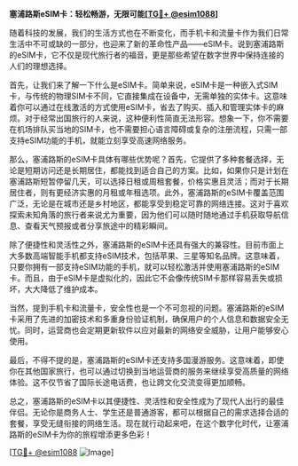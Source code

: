 **塞浦路斯eSIM卡：轻松畅游，无限可能[[TG💪+ @esim1088](https://t.me/s/esim1088)]**

随着科技的发展，我们的生活方式也在不断变化，而手机卡和流量卡作为我们日常生活中不可或缺的一部分，也迎来了新的革命性产品——eSIM卡。说到塞浦路斯的eSIM卡，它不仅是现代旅行者的福音，更是那些希望在数字世界中保持连接的人们的理想选择。

首先，让我们来了解一下什么是eSIM卡。简单来说，eSIM卡是一种嵌入式SIM卡，与传统的物理SIM卡不同，它直接集成在设备中，无需单独的实体卡。这意味着你可以通过在线激活的方式使用eSIM卡，省去了购买、插入和管理实体卡的麻烦。对于经常出国旅行的人来说，这种便利性简直无法形容。想象一下，你不需要在机场排队买当地的SIM卡，也不需要担心语言障碍或复杂的注册流程，只需一部支持eSIM功能的手机，就能立刻享受高速网络服务。

那么，塞浦路斯的eSIM卡具体有哪些优势呢？首先，它提供了多种套餐选择，无论是短期访问还是长期居住，都能找到适合自己的方案。比如，如果你只是计划在塞浦路斯短暂停留几天，可以选择日租或周租套餐，价格实惠且灵活；而对于长期居住者，则有更经济实惠的月租或年租选项。此外，塞浦路斯的eSIM卡覆盖范围广泛，无论是在城市还是乡村地区，都能享受到稳定可靠的网络连接。这对于喜欢探索未知角落的旅行者来说尤为重要，因为他们可以随时随地通过手机获取导航信息、查看天气预报或者分享旅途中的精彩瞬间。

除了便捷性和灵活性之外，塞浦路斯的eSIM卡还具有强大的兼容性。目前市面上大多数高端智能手机都支持eSIM技术，包括苹果、三星等知名品牌。这意味着，只要你拥有一部支持eSIM功能的手机，就可以轻松激活并使用塞浦路斯的eSIM卡。而且，由于eSIM卡是虚拟化的，因此它不会像传统SIM卡那样容易丢失或损坏，大大降低了维护成本。

当然，提到手机卡和流量卡，安全性也是一个不可忽视的问题。塞浦路斯的eSIM卡采用了先进的加密技术和多重身份验证机制，确保用户的个人信息和数据安全无忧。同时，运营商也会定期更新软件以应对最新的网络安全威胁，让用户能够安心使用。

最后，不得不提的是，塞浦路斯的eSIM卡还支持多国漫游服务。这意味着，即使你在其他国家旅行，也可以通过切换到当地运营商的服务来继续享受高质量的网络体验。这不仅节省了国际长途电话费，也让跨文化交流变得更加顺畅。

总之，塞浦路斯的eSIM卡以其便捷性、灵活性和安全性成为了现代人出行的最佳伴侣。无论你是商务人士、学生还是普通游客，都可以根据自己的需求选择合适的套餐，享受无缝衔接的网络生活。现在就行动起来吧，在这个数字化时代，让塞浦路斯的eSIM卡为你的旅程增添更多色彩！

[[TG💪+ @esim1088](https://t.me/s/esim1088) ![Image](https://i.postimg.cc/4NQfJmqS/Snipaste-2025-05-13-00-14-12.png)]